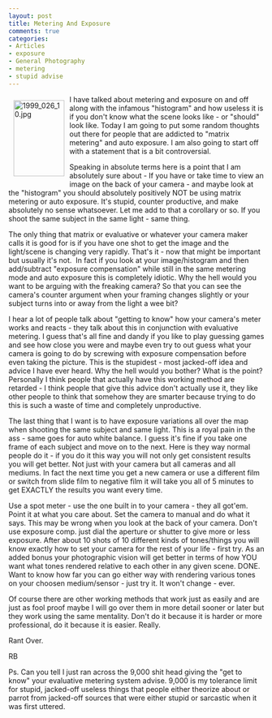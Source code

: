```yaml
---
layout: post
title: Metering And Exposure
comments: true
categories:
- Articles
- exposure
- General Photography
- metering
- stupid advise
---
```

<a rel="lightbox" href="/wp-content/uploads/2010/01/1999_026_10.jpg"><img title="1999_026_10.jpg" src="/wp-content/uploads/2010/01/.thumbs/.1999_026_10.jpg" border="0" alt="1999_026_10.jpg" hspace="10" vspace="10" width="100" height="150" align="left" /></a>I have talked about metering and exposure on and off along with the infamous "histogram" and how useless it is if you don't know what the scene looks like - or "should" look like. Today I am going to put some random thoughts out there for people that are addicted to "matrix metering" and auto exposure. I am also going to start off with a statement that is a bit controversial.

Speaking in absolute terms here is a point that I am absolutely sure about - If you have or take time to view an image on the back of your camera - and maybe look at the "histogram" you should absolutely positively NOT be using matrix metering or auto exposure. It's stupid, counter productive, and make absolutely no sense whatsoever. Let me add to that a corollary or so. If you shoot the same subject in the same light - same thing.

The only thing that matrix or evaluative or whatever your camera maker calls it is good for is if you have one shot to get the image and the light/scene is changing very rapidly. That's it - now that might be important but usually it's not.  In fact if you look at your image/histogram and then add/subtract "exposure compensation" while still in the same metering mode and auto exposure this is completely idiotic. Why the hell would you want to be arguing with the freaking camera? So that you can see the camera's counter argument when your framing changes slightly or your subject turns into or away from the light a wee bit?

I hear a lot of people talk about "getting to know" how your camera's meter works and reacts - they talk about this in conjunction with evaluative metering. I guess that's all fine and dandy if you like to play guessing games and see how close you were and maybe even try to out guess what your camera is going to do by screwing with exposure compensation before even taking the picture. This is the stupidest - most jacked-off idea and advice I have ever heard. Why the hell would you bother? What is the point? Personally I think people that actually have this working method are retarded - I think people that give this advice don't actually use it, they like other people to think that somehow they are smarter because trying to do this is such a waste of time and completely unproductive.

The last thing that I want is to have exposure variations all over the map when shooting the same subject and same light. This is a royal pain in the ass - same goes for auto white balance. I guess it's fine if you take one frame of each subject and move on to the next. Here is they way normal people do it - if you do it this way you will not only get consistent results you will get better. Not just with your camera but all cameras and all mediums. In fact the next time you get a new camera or use a different film or switch from slide film to negative film it will take you all of 5 minutes to get EXACTLY the results you want every time.

Use a spot meter - use the one built in to your camera - they all got'em. Point it at what you care about. Set the camera to manual and do what it says. This may be wrong when you look at the back of your camera. Don't use exposure comp. just dial the aperture or shutter to give more or less exposure. After about 10 shots of 10 different kinds of tones/things you will know exactly how to set your camera for the rest of your life - first try. As an added bonus your photographic vision will get better in terms of how YOU want what tones rendered relative to each other in any given scene. DONE. Want to know how far you can go either way with rendering various tones on your choosen medium/sensor - just try it. It won't change - ever.

Of course there are other working methods that work just as easily and are just as fool proof maybe I will go over them in more detail sooner or later but they work using the same mentality. Don't do it because it is harder or more professional, do it because it is easier. Really.

Rant Over.

RB

Ps. Can you tell I just ran across the 9,000 shit head giving the "get to know" your evaluative metering system advise. 9,000 is my tolerance limit for stupid, jacked-off useless things that people either theorize about or parrot from jacked-off sources that were either stupid or sarcastic when it was first uttered.
